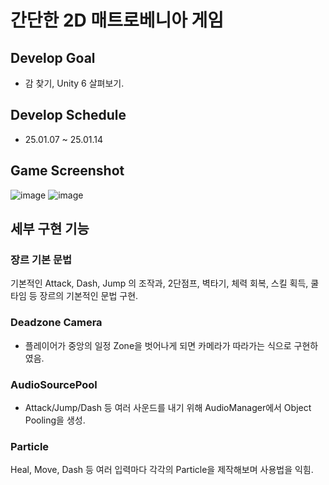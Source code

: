 # 간단한 2D 매트로베니아 게임
## Develop Goal 
* 감 찾기, Unity 6 살펴보기.
## Develop Schedule 
* 25.01.07 ~ 25.01.14
## Game Screenshot
![image](https://github.com/user-attachments/assets/488de2c1-3710-4dc2-8949-afba2d6ec934)
![image](https://github.com/user-attachments/assets/db58bc2e-626d-411a-9447-02b859f3ed2d)
## 세부 구현 기능
### 장르 기본 문법
기본적인 Attack, Dash, Jump 의 조작과, 2단점프, 벽타기, 체력 회복, 스킬 획득, 쿨타임 등 장르의 기본적인 문법 구현.
### Deadzone Camera
- 플레이어가 중앙의 일정 Zone을 벗어나게 되면 카메라가 따라가는 식으로 구현하였음.
### AudioSourcePool
- Attack/Jump/Dash 등 여러 사운드를 내기 위해 AudioManager에서 Object Pooling을 생성.
### Particle
Heal, Move, Dash 등 여러 입력마다 각각의 Particle을 제작해보며 사용법을 익힘.

